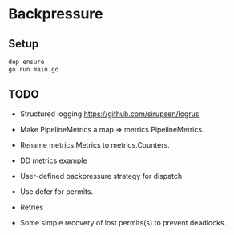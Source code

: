 # Backpressure

## Setup

```bash
dep ensure
go run main.go
```


## TODO

- Structured logging https://github.com/sirupsen/logrus
- Make PipelineMetrics a map => metrics.PipelineMetrics.
- Rename metrics.Metrics to metrics.Counters.

- DD metrics example

- User-defined backpressure strategy for dispatch
- Use defer for permits.
- Retries
- Some simple recovery of lost permits(s) to prevent deadlocks.
